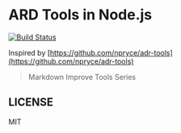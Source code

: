 ARD Tools in Node.js
===

[![Build Status](https://travis-ci.org/phodal/adr.svg?branch=master)](https://travis-ci.org/phodal/adr)



Inspired by [https://github.com/npryce/adr-tools](https://github.com/npryce/adr-tools)

> Markdown Improve Tools Series

LICENSE
---
MIT
